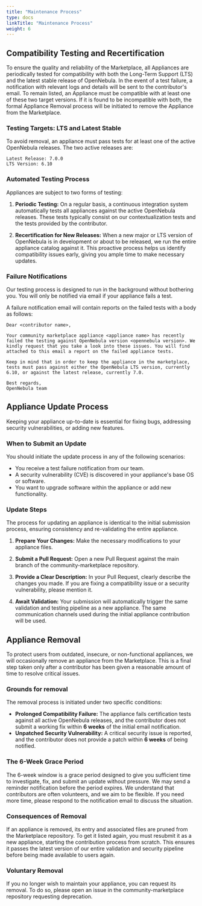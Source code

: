 ```yaml
---
title: "Maintenance Process"
type: docs
linkTitle: "Maintenance Process"
weight: 6
---
```


## Compatibility Testing and Recertification

To ensure the quality and reliability of the Marketplace, all Appliances are periodically tested for compatibility with both the Long-Term Support (LTS) and the latest stable release of OpenNebula. In the event of a test failure, a notification with relevant logs and details will be sent to the contributor's email. To remain listed, an Appliance must be compatible with at least one of these two target versions. If it is found to be incompatible with both, the formal Appliance Removal process will be initiated to remove the Appliance from the  Marketplace.

### Testing Targets: LTS and Latest Stable

To avoid removal, an appliance must pass tests for at least one of the active OpenNebula releases. The two active releases are:

    Latest Release: 7.0.0
    LTS Version: 6.10

### Automated Testing Process

Appliances are subject to two forms of testing:

1. **Periodic Testing:** On a regular basis, a continuous integration system automatically tests all appliances against the active OpenNebula releases. These tests typically consist on our contextualization tests and the tests provided by the contributor.

2. **Recertification for New Releases:** When a new major or LTS version of OpenNebula is in development or about to be released, we run the entire appliance catalog against it. This proactive process helps us identify compatibility issues early, giving you ample time to make necessary updates.

### Failure Notifications

Our testing process is designed to run in the background without bothering you. You will only be notified via email if your appliance fails a test.

A failure notification email will contain reports on the failed tests with a body as follows:

    Dear <contributor name>,

    Your community marketplace appliance <appliance name> has recently failed the testing against OpenNebula version <opennebula version>. We kindly request that you take a look into these issues. You will find attached to this email a report on the failed appliance tests.

    Keep in mind that in order to keep the appliance in the marketplace, tests must pass against either the OpenNebula LTS version, currently 6.10, or against the latest release, currently 7.0.

    Best regards,
    OpenNebula team


## Appliance Update Process

Keeping your appliance up-to-date is essential for fixing bugs, addressing security vulnerabilities, or adding new features.

### When to Submit an Update

You should initiate the update process in any of the following scenarios:

- You receive a test failure notification from our team.
- A security vulnerability (CVE) is discovered in your appliance's base OS or software.
- You want to upgrade software within the appliance or add new functionality.

### Update Steps

The process for updating an appliance is identical to the initial submission process, ensuring consistency and re-validating the entire appliance.

1. **Prepare Your Changes:** Make the necessary modifications to your appliance files.

2. **Submit a Pull Request:** Open a new Pull Request against the main branch of the community-marketplace repository.

3. **Provide a Clear Description:** In your Pull Request, clearly describe the changes you made. If you are fixing a compatibility issue or a security vulnerability, please mention it.

4. **Await Validation:** Your submission will automatically trigger the same validation and testing pipeline as a new appliance. The same communication channels used during the initial appliance contribution will be used.


## Appliance Removal

To protect users from outdated, insecure, or non-functional appliances, we will occasionally remove an appliance from the Marketplace. This is a final step taken only after a contributor has been given a reasonable amount of time to resolve critical issues.

### Grounds for removal

The removal process is initiated under two specific conditions:

- **Prolonged Compatibility Failure:** The appliance fails certification tests against all active OpenNebula releases, and the contributor does not submit a working fix within **6 weeks** of the initial email notification.
- **Unpatched Security Vulnerability:** A critical security issue is reported, and the contributor does not provide a patch within **6 weeks** of being notified.

### The 6-Week Grace Period

The 6-week window is a grace period designed to give you sufficient time to investigate, fix, and submit an update without pressure. We may send a reminder notification before the period expires. We understand that contributors are often volunteers, and we aim to be flexible. If you need more time, please respond to the notification email to discuss the situation.

### Consequences of Removal

If an appliance is removed, its entry and associated files are pruned from the Marketplace repository. To get it listed again, you must resubmit it as a new appliance, starting the contribution process from scratch. This ensures it passes the latest version of our entire validation and security pipeline before being made available to users again.

### Voluntary Removal

If you no longer wish to maintain your appliance, you can request its removal. To do so, please open an issue in the community-marketplace repository requesting deprecation.
